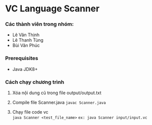 # VC Language Scanner

### Các thành viên trong nhóm:
- Lê Văn Thịnh 
- Lê Thanh Tùng
- Bùi Văn Phúc

### Prerequisites

- Java JDK8+

### Cách chạy chương trình

1. Xóa nội dung cũ trong file output/output.txt
2. Compile file Scanner.java
```javac Scanner.java```

1. Chạy file code vc<br>
```java Scanner <test_file_name>``` 
```ex: java Scanner input/input.vc```